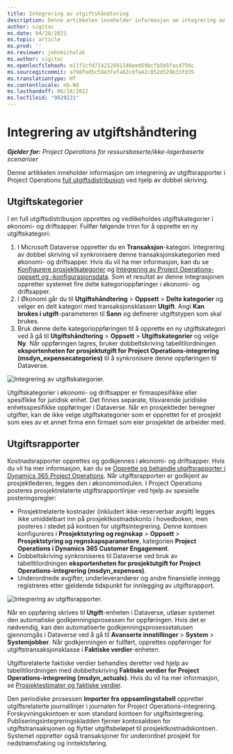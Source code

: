 ```yaml
---
title: Integrering av utgiftshåndtering
description: Denne artikkelen inneholder informasjon om integrering av utgiftsrapport i Project Operations ved hjelp av dobbel skriving.
author: sigitac
ms.date: 04/28/2021
ms.topic: article
ms.prod: ''
ms.reviewer: johnmichalak
ms.author: sigitac
ms.openlocfilehash: e11f1cfd714212691146eed59bcfb5b5facd750c
ms.sourcegitcommit: a798fed5c59e3fefa62cdfa42c852d529b33fd35
ms.translationtype: HT
ms.contentlocale: nb-NO
ms.lasthandoff: 06/18/2022
ms.locfileid: "9029221"
---
```

# <a name="expense-management-integration"></a>Integrering av utgiftshåndtering

_**Gjelder for:** Project Operations for ressursbaserte/ikke-lagerbaserte scenarioer_

Denne artikkelen inneholder informasjon om integrering av utgiftsrapporter i Project Operations [full utgiftsdistribusjon](../expense/expense-overview.md) ved hjelp av dobbel skriving.

## <a name="expense-categories"></a>Utgiftskategorier

I en full utgiftsdistribusjon opprettes og vedlikeholdes utgiftskategorier i økonomi- og driftsapper. Fullfør følgende trinn for å opprette en ny utgiftskategori:

1. I Microsoft Dataverse oppretter du en **Transaksjon**-kategori. Integrering av dobbel skriving vil synkronisere denne transaksjonskategorien med økonomi- og driftsapper. Hvis du vil ha mer informasjon, kan du se [Konfigurere prosjektkategorier](/dynamics365/project-operations/project-accounting/configure-project-categories) og [Integrering av Project Operations-oppsett og -konfigurasjonsdata](resource-dual-write-setup-integration.md). Som et resultat av denne integrasjonen oppretter systemet fire delte kategorioppføringer i økonomi- og driftsapper.
2. I Økonomi går du til **Utgiftshåndtering** > **Oppsett** > **Delte kategorier** og velger en delt kategori med transaksjonsklassen **Utgift**. Angi **Kan brukes i utgift**-parameteren til **Sann** og definerer utgiftstypen som skal brukes.
3. Bruk denne delte kategorioppføringen til å opprette en ny utgiftskategori ved å gå til **Utgiftshåndtering** > **Oppsett** > **Utgiftskategorier** og velge **Ny**. Når oppføringen lagres, bruker dobbeltskriving tabelltilordningen **eksportenheten for prosjektutgift for Project Operations-integrering (msdyn\_expensecategories)** til å synkronisere denne oppføringen til Dataverse.

  ![Integrering av utgiftskategorier.](./media/DW6ExpenseCategories.png)

Utgiftskategorier i økonomi- og driftsapper er firmaspesifikke eller spesifikke for juridisk enhet. Det finnes separate, tilsvarende juridiske enhetsspesifikke oppføringer i Dataverse. Når en prosjektleder beregner utgifter, kan de ikke velge utgiftskategorier som er opprettet for et prosjekt som eies av et annet firma enn firmaet som eier prosjektet de arbeider med. 

## <a name="expense-reports"></a>Utgiftsrapporter

Kostnadsrapporter opprettes og godkjennes i økonomi- og driftsapper. Hvis du vil ha mer informasjon, kan du se [Opprette og behandle utgiftsrapporter i Dynamics 365 Project Operations](/learn/modules/create-process-expense-reports/). Når utgiftsrapporten er godkjent av prosjektlederen, legges den i økonomimodulen. I Project Operations posteres prosjektrelaterte utgiftsrapportlinjer ved hjelp av spesielle posteringsregler:

  - Prosjektrelaterte kostnader (inkludert ikke-reserverbar avgift) legges ikke umiddelbart inn på prosjektkostnadskonto i hovedboken, men posteres i stedet på kontoen for utgiftsintegrering. Denne kontoen konfigureres i **Prosjektstyring og regnskap** > **Oppsett** > **Prosjektstyring og regnskapsparametere**, kategorien **Project Operations i Dynamics 365 Customer Engagement**.
  - Dobbeltskriving synkroniseres til Dataverse ved bruk av tabelltilordningen **eksportenheten for prosjektutgift for Project Operations-integrering (msdyn\_expenses)**.
  - Underordnede avgifter, underleverandører og andre finansielle innlegg registreres etter gjeldende tidspunkt for innlegging av utgiftsrapport.

  ![Integrering av utgiftsrapporter.](./media/DW6ExpenseReports.png)

Når en oppføring skrives til **Utgift**-enheten i Dataverse, utløser systemet den automatiske godkjenningsprosessen for oppføringen. Hvis det er nødvendig, kan den automatiserte godkjenningsprosessstatusen gjennomgås i Dataverse ved å gå til **Avanserte innstillinger** > **System** > **Systemjobber**. Når godkjenningen er fullført, opprettes oppføringer for utgiftstransaksjonsklasse i **Faktiske verdier**-enheten.

Utgiftsrelaterte faktiske verdier behandles deretter ved hjelp av tabelltilordningen med dobbeltskriving **Faktiske verdier for Project Operations-integrering (msdyn\_actuals)**. Hvis du vil ha mer informasjon, se [Prosjektestimater og faktiske verdier](resource-dual-write-estimates-actuals.md).

Den periodiske prosessen **Importer fra oppsamlingstabell** oppretter utgiftsrelaterte journallinjer i journalen for Project Operations-integrering. Forskyvningskontoen er som standard kontoen for utgiftsintegrering. Publiseringsintegreringskladden fjerner kontosaldoen for utgiftstransaksjonen og flytter utgiftsbeløpet til prosjektkostnadskontoen. Systemet oppretter også transaksjoner for underordnet prosjekt for nedstrømsfaking og inntektsføring.
